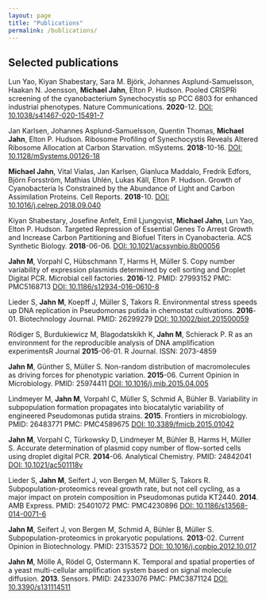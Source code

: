 ```yaml
---
layout: page
title: "Publications"
permalink: /bublications/
---
```


## Selected publications

Lun Yao, Kiyan Shabestary, Sara M. Björk, Johannes Asplund-Samuelsson, Haakan N. Joensson, **Michael Jahn**, Elton P. Hudson.
Pooled CRISPRi screening of the cyanobacterium Synechocystis sp PCC 6803 for enhanced industrial phenotypes. 
Nature Communications. **2020**-12. 
[DOI: 10.1038/s41467-020-15491-7](http://doi.org/10.1038/s41467-020-15491-7)

Jan Karlsen, Johannes Asplund-Samuelsson, Quentin Thomas, **Michael Jahn**, Elton P. Hudson.
Ribosome Profiling of Synechocystis Reveals Altered Ribosome Allocation at Carbon Starvation.
mSystems. **2018**-10-16. 
[DOI: 10.1128/mSystems.00126-18](http://doi.org/10.1128/mSystems.00126-18)

**Michael Jahn**, Vital Vialas, Jan Karlsen, Gianluca Maddalo, Fredrik Edfors, Björn Forsström, Mathias Uhlén, Lukas Käll, Elton P. Hudson.
Growth of Cyanobacteria Is Constrained by the Abundance of Light and Carbon Assimilation Proteins.
Cell Reports. **2018**-10. 
[DOI: 10.1016/j.celrep.2018.09.040](http://doi.org/10.1016/j.celrep.2018.09.040)

Kiyan Shabestary, Josefine Anfelt, Emil Ljungqvist, **Michael Jahn**, Lun Yao, Elton P. Hudson. 
Targeted Repression of Essential Genes To Arrest Growth and Increase Carbon Partitioning and Biofuel Titers in Cyanobacteria. 
ACS Synthetic Biology. **2018**-06-06. 
[DOI: 10.1021/acssynbio.8b00056](http://doi.org/10.1021/acssynbio.8b00056)

**Jahn M**, Vorpahl C, Hübschmann T, Harms H, Müller S.
Copy number variability of expression plasmids determined by cell sorting and Droplet Digital PCR.
Microbial cell factories. **2016**-12. 
PMID: 27993152
PMC: PMC5168713
[DOI: 10.1186/s12934-016-0610-8](http://doi.org/10.1186/s12934-016-0610-8)

Lieder S, **Jahn M**, Koepff J, Müller S, Takors R.
Environmental stress speeds up DNA replication in Pseudomonas putida in chemostat cultivations.
**2016**-01. Biotechnology Journal.
PMID: 26299279
[DOI: 10.1002/biot.201500059](http://doi.org/10.1002/biot.201500059)

Rödiger S, Burdukiewicz M, Blagodatskikh K, **Jahn M**, Schierack P.
R as an environment for the reproducible analysis of DNA amplification experimentsR Journal
**2015**-06-01. R Journal.
ISSN: 2073-4859

**Jahn M**, Günther S, Müller S.
Non-random distribution of macromolecules as driving forces for phenotypic variation.
**2015**-06. Current Opinion in Microbiology.
PMID: 25974411
[DOI: 10.1016/j.mib.2015.04.005](http://doi.org/10.1016/j.mib.2015.04.005)

Lindmeyer M, **Jahn M**, Vorpahl C, Müller S, Schmid A, Bühler B. 
Variability in subpopulation formation propagates into biocatalytic variability of engineered Pseudomonas putida strains.
**2015**. Frontiers in microbiology. 
PMID: 26483771
PMC: PMC4589675
[DOI: 10.3389/fmicb.2015.01042](http://doi.org/10.3389/fmicb.2015.01042)

**Jahn M**, Vorpahl C, Türkowsky D, Lindmeyer M, Bühler B, Harms H, Müller S. 
Accurate determination of plasmid copy number of flow-sorted cells using droplet digital PCR.
**2014**-06. Analytical Chemistry.
PMID: 24842041
[DOI: 10.1021/ac501118v](http://doi.org/10.1021/ac501118v)

Lieder S, **Jahn M**, Seifert J, von Bergen M, Müller S, Takors R. 
Subpopulation-proteomics reveal growth rate, but not cell cycling, as a major impact on protein composition in Pseudomonas putida KT2440.
**2014**. AMB Express. 
PMID: 25401072
PMC: PMC4230896
[DOI: 10.1186/s13568-014-0071-6](http://doi.org/10.1186/s13568-014-0071-6)

**Jahn M**, Seifert J, von Bergen M, Schmid A, Bühler B, Müller S. 
Subpopulation-proteomics in prokaryotic populations.
**2013**-02. Current Opinion in Biotechnology. 
PMID: 23153572
[DOI: 10.1016/j.copbio.2012.10.017](http://doi.org/10.1016/j.copbio.2012.10.017)

**Jahn M**, Mölle A, Rödel G, Ostermann K. 
Temporal and spatial properties of a yeast multi-cellular amplification system based on signal molecule diffusion.
**2013**. Sensors.
PMID: 24233076
PMC: PMC3871124
[DOI: 10.3390/s131114511](http://doi.org/10.3390/s131114511)
